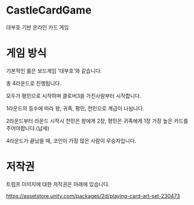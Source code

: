 # CastleCardGame
대부호 기반 온라인 카드 게임

# 게임 방식
기본적인 룰은 보드게임 '대부호'와 같습니다.

총 4라운드로 진행됩니다.

모두가 평민으로 시작하며 클로버3을 가진사람부터 시작합니다.

1라운드의 등수에 따라 왕, 귀족, 평민, 천민으로 계급이 나뉩니다.

2라운드부터 라운드 시작시 천민은 왕에게 2장, 평민은 귀족에게 1장 가장 높은 카드를 주어야합니다.(납세)

4라운드가 끝났을 때, 코인이 가장 많은 사람이 우승자입니다.

# 저작권
트럼프 이미지에 대한 저작권은 아래에 있습니다.

https://assetstore.unity.com/packages/2d/playing-card-art-set-230473
